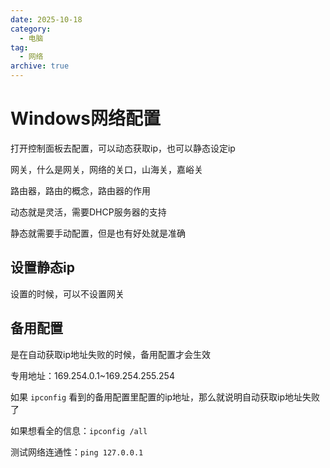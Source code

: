 ```yaml
---
date: 2025-10-18
category:
  - 电脑
tag:
  - 网络
archive: true
---
```


# Windows网络配置


打开控制面板去配置，可以动态获取ip，也可以静态设定ip

网关，什么是网关，网络的关口，山海关，嘉峪关

路由器，路由的概念，路由器的作用

动态就是灵活，需要DHCP服务器的支持

静态就需要手动配置，但是也有好处就是准确

## 设置静态ip

设置的时候，可以不设置网关



## 备用配置
是在自动获取ip地址失败的时候，备用配置才会生效

专用地址：169.254.0.1~169.254.255.254

如果 `ipconfig` 看到的备用配置里配置的ip地址，那么就说明自动获取ip地址失败了

如果想看全的信息：`ipconfig /all`

测试网络连通性：`ping 127.0.0.1`